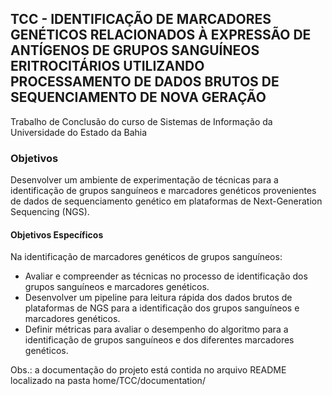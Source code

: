 ## TCC - IDENTIFICAÇÃO DE MARCADORES GENÉTICOS RELACIONADOS À EXPRESSÃO DE ANTÍGENOS DE GRUPOS SANGUÍNEOS ERITROCITÁRIOS UTILIZANDO PROCESSAMENTO DE DADOS BRUTOS DE SEQUENCIAMENTO DE NOVA GERAÇÃO
Trabalho de Conclusão do curso de Sistemas de Informação da Universidade do Estado da Bahia

### Objetivos

Desenvolver um ambiente de experimentação de técnicas para a identificação de grupos sanguíneos e marcadores genéticos provenientes de dados de sequenciamento genético em plataformas de Next-Generation Sequencing (NGS).

#### Objetivos Específicos

Na identificação de marcadores genéticos de grupos sanguíneos:

* Avaliar e compreender as técnicas no processo de identificação dos grupos sanguíneos e marcadores genéticos.
* Desenvolver um pipeline para leitura rápida dos dados brutos de plataformas de NGS para a identificação dos grupos sanguíneos e marcadores genéticos.
* Definir métricas para avaliar o desempenho do algoritmo para a identificação de grupos sanguíneos e dos diferentes marcadores genéticos.


Obs.: a documentação do projeto está contida no arquivo README localizado na pasta home/TCC/documentation/


